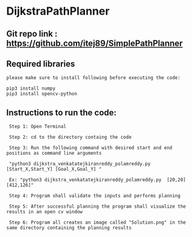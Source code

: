 # DijkstraPathPlanner

## Git repo link : https://github.com/itej89/SimplePathPlanner

## Required libraries

    please make sure to install following before executing the code:

    pip3 install numpy
    pip3 install opencv-python

## Instructions to run the code:
    

     Step 1: Open Terminal
     
     Step 2: cd to the directory containg the code

     Step 3: Run the following command with desired start and end positions as command line arguments

     "python3 dijkstra_venkatatejkiranreddy_polamreddy.py  [Start_X,Start_Y] [Goal_X,Goal_Y] " 

     Ex: "python3 dijkstra_venkatatejkiranreddy_polamreddy.py  [20,20] [412,126]"
    
     Step 4: Program shall validate the inputs and performs planning

     Step 5: After successful planning the program shall visualize the results in an open cv window

     Step 6: Program all creates an image called "Solution.png" in the same directory containing the planning results

